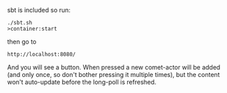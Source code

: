 sbt is included so run:


    ./sbt.sh
    >container:start

then go to

    http://localhost:8080/

And you will see a button. When pressed a new comet-actor will be added (and only once, so don't bother pressing it multiple times), but the content won't auto-update before the long-poll is refreshed.
